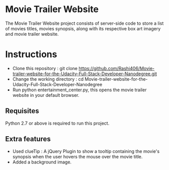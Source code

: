# Movie Trailer Website
The Movie Trailer Website project consists of server-side code to store a list of movies titles, movies synopsis, along with its respective box art imagery and movie trailer website.
# Instructions
* Clone this repository : git clone https://github.com/Rashi406/Movie-trailer-website-for-the-Udacity-Full-Stack-Developer-Nanodegree.git
* Change the working directory : cd Movie-trailer-website-for-the-Udacity-Full-Stack-Developer-Nanodegree
* Run python entertainment_center.py, this opens the movie trailer website in your default browser.
## Requisites
Python 2.7 or above is required to run this project.
## Extra features
* Used clueTip : A jQuery Plugin to show a tooltip containing the movie's synopsis when the user hovers the mouse over the movie title.
* Added a background image.
